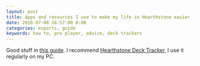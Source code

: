 ```yaml
---
layout: post
title: Apps and resources I use to make my life in Hearthstone easier - deck trackers
date: 2016-07-08 16:57:00 0:00
categories: esports, guide
keywords: how to, pro player, advice, deck trackers
---
```


Good stuff in [this guide](http://hearthstone.blizzpro.com/2016/06/29/apps-and-resources-i-use-to-make-my-life-in-hearthstone-easier/). I recommend [Hearthstone Deck Tracker](https://hsdecktracker.net/), I use it regularly on my PC. 